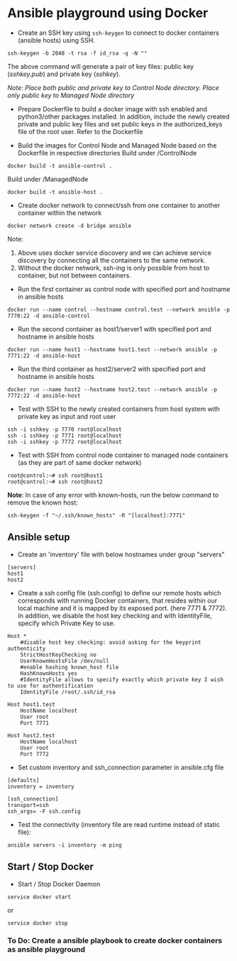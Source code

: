 # Ansible playground using Docker 

* Create an SSH key using `ssh-keygen` to connect to docker containers (ansible hosts) using SSH.

```
ssh-keygen -b 2048 -t rsa -f id_rsa -q -N ""
```
The above command will generate a pair of key files: public key (_sshkey.pub_) and private key (_sshkey_).

_Note: Place both public and private key to Control Node directory. Place only public key to Managed Node directory_

* Prepare Dockerfile to build a docker image with ssh enabled and python3/other packages installed. In addition, include the newly created private and public key files and set public keys in the authorized_keys file of the root user. Refer to the Dockerfile

* Build the images for Control Node and Managed Node based on the Dockerfile in respective directories
Build under /ControlNode
```
docker build -t ansible-control .
```
Build under /ManagedNode
```
docker build -t ansible-host .
```

* Create docker network to connect/ssh from one container to another container within the network
```
docker network create -d bridge ansible
```

Note: 
1. Above uses docker service discovery and we can achieve service discovery by connecting all the containers to the same network.
2. Without the docker network, ssh-ing is only possible from host to container, but not between containers. 

* Run the first container as control node with specified port and hostname in ansible hosts
```
docker run --name control --hostname control.test --network ansible -p 7770:22 -d ansible-control
```

* Run the second container as host1/server1 with specified port and hostname in ansible hosts
```
docker run --name host1 --hostname host1.test --network ansible -p 7771:22 -d ansible-host
```

 * Run the third container as host2/server2 with specified port and hostname in ansible hosts
```
docker run --name host2 --hostname host2.test --network ansible -p 7772:22 -d ansible-host
```

* Test with SSH to the newly created containers from host system with private key as input and root user 
 ```
 ssh -i sshkey -p 7770 root@localhost
 ssh -i sshkey -p 7771 root@localhost
 ssh -i sshkey -p 7772 root@localhost
 ```
* Test with SSH from control node container to managed node containers (as they are part of same docker network) 
 ```
 root@control:~# ssh root@host1
 root@control:~# ssh root@host2
 ```

 __Note__: In case of any error with known-hosts, run the below command to remove the known host:
```
ssh-keygen -f "~/.ssh/known_hosts" -R "[localhost]:7771"
```

## Ansible setup

* Create an 'inventory' file with below hostnames under group "servers"
```
[servers]
host1
host2
```

* Create a ssh config file (ssh.config) to define our remote hosts which corresponds with running Docker containers, that resides within our local machine and it is mapped by its exposed port. (here 7771 & 7772). In addition, we disable the host key checking and with IdentityFile, specify which Private Key to use. 

```
Host *
    #disable host key checking: avoid asking for the keyprint authenticity
    StrictHostKeyChecking no
    UserKnownHostsFile /dev/null
    #enable hashing known_host file
    HashKnownHosts yes
    #IdentityFile allows to specify exactly which private key I wish to use for authentification
    IdentityFile /root/.ssh/id_rsa

Host host1.test
    HostName localhost
    User root
    Port 7771

Host host2.test
    HostName localhost
    User root
    Port 7772
```

* Set custom inventory and ssh_connection parameter in ansible.cfg file
```
[defaults]
inventory = inventory

[ssh_connection]
transport=ssh
ssh_args= -F ssh.config
```

* Test the connectivity (inventory file are read runtime instead of static file):
```
ansible servers -i inventory -m ping
```

## Start / Stop Docker 

* Start / Stop Docker Daemon

```
service docker start
```
or
```
service docker stop
```

### To Do: Create a ansible playbook to create docker containers as ansible playground
